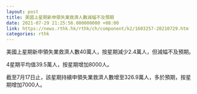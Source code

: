 ```yaml
---
layout: post
title: 美國上星期新申領失業救濟人數減幅不及預期
date: 2021-07-29 21:25:56.000000000 +08:00
link: https://news.rthk.hk/rthk/ch/component/k2/1603257-20210729.htm
categories: rthk
---
```


美國上星期新申領失業救濟人數40萬人，按星期減少2.4萬人，但減幅不及預期。

4星期平均值39.5萬人，按星期增加8000人。

截至7月17日止，該星期持續申領失業救濟人數增至326.9萬人，多於預期，按星期增加7000人。
